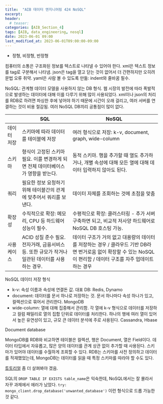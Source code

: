 ```yaml
---
title:  "AIB 데이터 엔지니어링 424 NoSQL"
excerpt:
header:
  # teaser:
categories: [AIB_Section_4]
tags: [AIB, data_engineering, nosql]
date: 2023-06-01 09:00
last_modified_at: 2023-06-01T09:00:00-09:00
---
```


- 정형, 비정형, 반정형

컴퓨터의 소통은 구조화된 정보를 텍스트로 나타낼 수 있어야 한다. xml은 텍스트 정보를 tag로 구분해서 나타냄. json은 tag을 열고 닫는 것이 없어서 더 간편하지만 오히려 문법 오류 취약. yaml은 사람 볼 수 있도록 만듦: indent와 줄바꿈 필수.

NoSQL: 관계형 데이터 모델을 사용하지 않는 DB 형식. 웹 시장의 발전에 따라 폭발적으로 발생하는 데이터에 대해 이를 다루기 위해 많이 사용되었다. xml이나 json의 처리를 RDB로 하려면 파싱한 후에 넣어야 하기 때문에 시간이 오래 걸리고, 여러 서버를 연결하는 것이 비용 절감됨. 여러 NoSQL DB끼리 공통점이 많이 없다.

&nbsp;&nbsp;&nbsp;&nbsp;&nbsp;|SQL|NoSQL
-|-|-
데이터 저장|스키마에 따라 데이터를 테이블에 저장|여러 형식으로 저장: k-v, document, graph, wide-column
스키마|형식이 고정된 스키마 필요. 이를 변경하게 되면 전체 데이터베이스가 영향을 받는다.|동적 스키마. 행을 추가할 때 열도 추가하거나, 개별 속성에 대해 모든 열에 대해 데이터 입력하지 않아도 된다.
쿼리|필요한 정보 요청하기 위해 테이블간의 관계에 맞추어서 쿼리를 보낸다.|데이터 자체를 조회하는 것에 초점을 맞춤
확장성|수직적으로 확장: 메모리, CPU 등 하드웨어 성능이 필수.|수평적으로 확장: 클러스터링 - 추가 서버 구축하면 되고, 비교적 저사양 하드웨어로 NoSQL DB 호스팅 가능.
사용 케이스|ACID 성질 준수 필요. 전자거래, 금융서비스 등. 또한 규모가 작거나 일관된 데이터를 사용하는 경우.|데이터 구조가 거의 없고 대용량의 데이터를 저장하는 경우 / 클라우드 기반 DB라면 번거로움 없이 확장할 수 있는 NoSQL이 편리함 / 데이터 구조를 자주 업데이트 하는 경우

NoSQL 데이터 저장 형식
- k-v: 속성 이름과 속성에 연결돈 값. 대표 DB: Redis, Dynamo
- document: 데이터를 문서 하나로 저장하는 것. 문서 하나마다 속성 하나가 있고, 컬렉션으로 묶어서 관리한다. MongoDB
- wide-column: 열에 대해 집중해서 관리함. 각 열에 k-v 형식으로 데이터를 저장하고 컬럼 패밀리로 열의 집합 단위로 데이터를 처리한다. 하나의 행에 여러 열이 있어서 높은 유연성이 있고, 규모 큰 데이터 분석에 주로 사용된다. Cassandra, Hbase

Document database

MongoDB를 RDB와 비교하면 테이블은 컬렉션, 행은 Document, 열은 Field이다. 데이터 타입에서 자유롭고, 많은 양의 데이터를 관계 상관 없이 추가할 때 사용된다. 스키마가 있어야 데이터를 수월하게 조회할 수 있다. RDB는 스키마를 사전 정의하고 데이터를 적재했었는데, MongoDB는 데이터를 읽을 때 특정 스키마를 따라야 할 수도 있다.

[튜토리얼](https://pymongo.readthedocs.io/en/stable/tutorial.html) 좀 더 살펴봐야 겠음.

SQL의 `DROP TABLE IF EXISTS table_name`은 익숙한데, NoSQL에서는 잘 몰라서 자꾸 과제에서 에러가 났었다. `try: mongo_client.drop_database('unwanted_database')` 이런 형식으로 드롭 가능한 것 같다.
